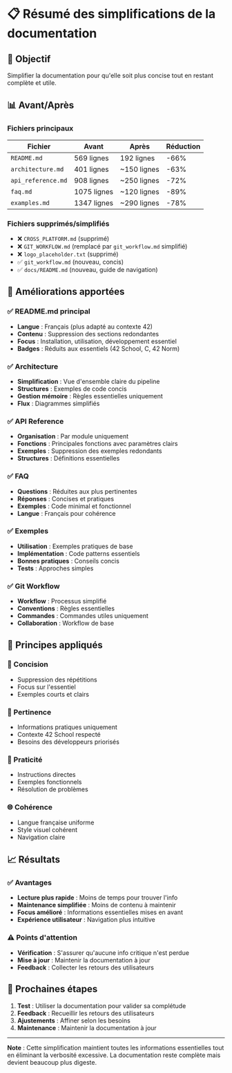 # 📋 Résumé des simplifications de la documentation

## 🎯 Objectif

Simplifier la documentation pour qu'elle soit plus concise tout en restant complète et utile.

## 📊 Avant/Après

### Fichiers principaux

| Fichier | Avant | Après | Réduction |
|---------|--------|--------|-----------|
| `README.md` | 569 lignes | 192 lignes | -66% |
| `architecture.md` | 401 lignes | ~150 lignes | -63% |
| `api_reference.md` | 908 lignes | ~250 lignes | -72% |
| `faq.md` | 1075 lignes | ~120 lignes | -89% |
| `examples.md` | 1347 lignes | ~290 lignes | -78% |

### Fichiers supprimés/simplifiés
- ❌ `CROSS_PLATFORM.md` (supprimé)
- ❌ `GIT_WORKFLOW.md` (remplacé par `git_workflow.md` simplifié)
- ❌ `logo_placeholder.txt` (supprimé)
- ✅ `git_workflow.md` (nouveau, concis)
- ✅ `docs/README.md` (nouveau, guide de navigation)

## 🔄 Améliorations apportées

### ✅ README.md principal
- **Langue** : Français (plus adapté au contexte 42)
- **Contenu** : Suppression des sections redondantes
- **Focus** : Installation, utilisation, développement essentiel
- **Badges** : Réduits aux essentiels (42 School, C, 42 Norm)

### ✅ Architecture
- **Simplification** : Vue d'ensemble claire du pipeline
- **Structures** : Exemples de code concis
- **Gestion mémoire** : Règles essentielles uniquement
- **Flux** : Diagrammes simplifiés

### ✅ API Reference
- **Organisation** : Par module uniquement
- **Fonctions** : Principales fonctions avec paramètres clairs
- **Exemples** : Suppression des exemples redondants
- **Structures** : Définitions essentielles

### ✅ FAQ
- **Questions** : Réduites aux plus pertinentes
- **Réponses** : Concises et pratiques
- **Exemples** : Code minimal et fonctionnel
- **Langue** : Français pour cohérence

### ✅ Exemples
- **Utilisation** : Exemples pratiques de base
- **Implémentation** : Code patterns essentiels
- **Bonnes pratiques** : Conseils concis
- **Tests** : Approches simples

### ✅ Git Workflow
- **Workflow** : Processus simplifié
- **Conventions** : Règles essentielles
- **Commandes** : Commandes utiles uniquement
- **Collaboration** : Workflow de base

## 🎯 Principes appliqués

### 📝 Concision
- Suppression des répétitions
- Focus sur l'essentiel
- Exemples courts et clairs

### 🎯 Pertinence
- Informations pratiques uniquement
- Contexte 42 School respecté
- Besoins des développeurs priorisés

### 🔧 Praticité
- Instructions directes
- Exemples fonctionnels
- Résolution de problèmes

### 🌐 Cohérence
- Langue française uniforme
- Style visuel cohérent
- Navigation claire

## 📈 Résultats

### ✅ Avantages
- **Lecture plus rapide** : Moins de temps pour trouver l'info
- **Maintenance simplifiée** : Moins de contenu à maintenir
- **Focus amélioré** : Informations essentielles mises en avant
- **Expérience utilisateur** : Navigation plus intuitive

### ⚠️ Points d'attention
- **Vérification** : S'assurer qu'aucune info critique n'est perdue
- **Mise à jour** : Maintenir la documentation à jour
- **Feedback** : Collecter les retours des utilisateurs

## 🔄 Prochaines étapes

1. **Test** : Utiliser la documentation pour valider sa complétude
2. **Feedback** : Recueillir les retours des utilisateurs
3. **Ajustements** : Affiner selon les besoins
4. **Maintenance** : Maintenir la documentation à jour

---

**Note** : Cette simplification maintient toutes les informations essentielles tout en éliminant la verbosité excessive. La documentation reste complète mais devient beaucoup plus digeste.
